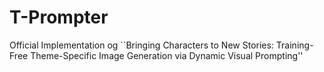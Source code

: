 # T-Prompter
Official Implementation og ``Bringing Characters to New Stories: Training-Free Theme-Specific Image Generation via Dynamic Visual Prompting''
